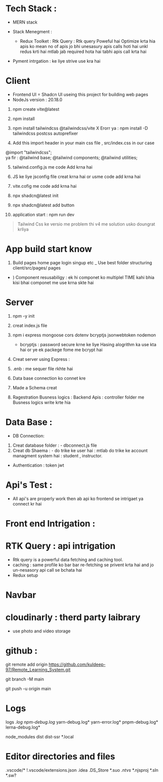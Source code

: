 
# Tech Stack : 
  - MERN stack
  * Stack Menegment :
     - Redux Toolket : Rtk Query : Rtk query Poweful hai Optimize krta hia apis ko mean no of apis jo bhi unesasury apis calls hoti hai unkl redus krti hai mtlab jab required hota hai tabhi apis call krta hai 

   * Pyment intrgation : ke liye strive use kra hai 



# Client 

* Frontend UI = Shadcn UI useing this project for building web 
  pages
* NodeJs version : 20.18.0

1) npm create vite@latest 
2) npm install
3) npm install tailwindcss @tailwindcss/vite  X Erorr
   ya  : npm install -D tailwindcss postcss autoprefixer

4) Add this import header in your main css file , src/index.css in our case

 @import "tailwindcss";  
  ya fir :  @tailwind base;
            @tailwind components;
            @tailwind utilities;

5) tailwind.config.js me code Add krna hai 

6) JS ke liye jsconfig file creat krna hai or usme code add krna hai

7) vite.cofig me code add krna hai

8) npx shadcn@latest init           

9) npx shadcn@latest add button

10) application start : npm run dev


<!-- xxxxxxxxxxx  ERRoR Big Pura din ki ek kr de esne XXXXXXXXXXXXXXXXXXXXX -->

> Tailwind Css ke versio me problem thi v4 me 
> solution usko doungrat krliya 


# App build start know 
 
 1) Build pages home page login singup etc 
     _ Use best folder structuring
     client/src/pages/ pages


 * ) Component resusabiligy : ek hi componet ko multiplel TIME  kahi bhia kisi bhai componet me  use krna skte hai 





# Server

 1) npm -y init 
 2) creat index.js file 
 3) npm i express mongoose cors dotenv 
    bcryptjs jsonwebtoken nodemon

    *  bcryptjs : password secure krne ke liye Hasing alogrithm 
       ka use kta hai or ye ek packege fome me bcrypt  hai 

 4) Creat server using Express : 
 5) .enb : me sequer file rkhte hai 
 6) Data base connection ko connet kre 
 7) Made a Schema creat
 8) Ragestration Busness logics : Backend Apis : controller folder me Busness logics write krte hia 

# Data Base : 
 
  * DB Connection: 
   1) Creat database folder : 
     - dbconnect.js file 
   2) Creat db Shaema : 
     - do trike ke user hai : mtlab do trike ke account managment system hai : student , instructor.

 * Authentication : token jwt 



# Api's Test : 
 * All api's are properly work then ab api ko frontend se intrigaet ya connect kr hai 


# Front end Intrigation :


# RTK Query : api intrigation 
 * Rtk query is a powerful data fetching and caching tool. 
 * caching : same profile ko bar bar re-fetching se privent krta hai and jo un-nesasory api call se bchata hai 
* Redux setup 



# Navbar 





# cloudinarly : therd party laibrary 
  * use photo and video storage 


 # github : 
 git remote add origin https://github.com/kuldeep-97/Remote_Learning_System.git

git branch -M main

git push -u origin main


# Logs
logs
*.log
npm-debug.log*
yarn-debug.log*
yarn-error.log*
pnpm-debug.log*
lerna-debug.log*

node_modules
dist
dist-ssr
*.local

# Editor directories and files
.vscode/*
!.vscode/extensions.json
.idea
.DS_Store
*.suo
*.ntvs*
*.njsproj
*.sln
*.sw?
